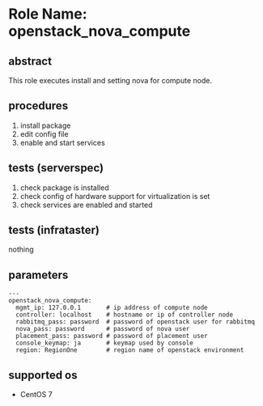 # Role Name: openstack_nova_compute

## abstract
This role executes install and setting nova for compute node.

## procedures
1. install package
2. edit config file
3. enable and start services

## tests (serverspec)
1. check package is installed
2. check config of hardware support for virtualization is set
3. check services are enabled and started

## tests (infrataster)
nothing

## parameters
```
---
openstack_nova_compute:
  mgmt_ip: 127.0.0.1       # ip address of compute node
  controller: localhost    # hostname or ip of controller node
  rabbitmq_pass: password  # password of openstack user for rabbitmq
  nova_pass: password      # password of nova user
  placement_pass: password # password of placement user
  console_keymap: ja       # keymap used by console
  region: RegionOne        # region name of openstack environment
```

## supported os
* CentOS 7
